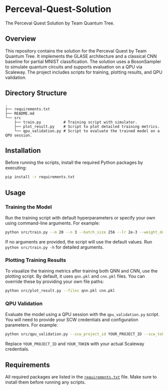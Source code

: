 # Perceval-Quest-Solution

The Perceval Quest Solution by Team Quantum Tree.

## Overview

This repository contains the solution for the Perceval Quest by Team Quantum Tree. It implements the GLASE architecture and a classical CNN baseline for partial MNIST classification. The solution uses a BosonSampler to simulate quantum circuits and supports evaluation on a QPU via Scaleway. The project includes scripts for training, plotting results, and QPU validation.

## Directory Structure

```
.
├── requirements.txt
├── README.md
└── src
    ├── train.py          # Training script with simulator.
    ├── plot_result.py    # Script to plot detailed training metrics.
    └── qpu_validation.py # Script to evaluate the trained model on a QPU session.
```

## Installation

Before running the scripts, install the required Python packages by executing:

```bash
pip install -r requirements.txt
```

## Usage

### Training the Model

Run the training script with default hyperparameters or specify your own using command-line arguments. For example:

```bash
python src/train.py --m 20 --n 3 --batch_size 256 --lr 2e-3 --weight_decay 1e-3 --epochs 50 --label_smoothing 0.1
```

If no arguments are provided, the script will use the default values. Run `python src/train.py -h` for detailed arguments.

### Plotting Training Results

To visualize the training metrics after training both QNN and CNN, use the plotting script. By default, it uses `qnn.pkl` and `cnn.pkl` files. You can override these by providing your own file paths:

```bash
python src/plot_result.py --files qnn.pkl cnn.pkl
```

### QPU Validation

Evaluate the model using a QPU session with the `qpu_validation.py` script. You will need to provide your SCW credentials and configuration parameters. For example:

```bash
python src/qpu_validation.py --scw_project_id YOUR_PROJECT_ID --scw_token YOUR_TOKEN --filename qnn.pkl --platform qpu:ascella --m 12 --n 3 --fraction 0.2 --batch_size 2
```

Replace `YOUR_PROJECT_ID` and `YOUR_TOKEN` with your actual Scaleway credentials.

## Requirements

All required packages are listed in the [`requirements.txt`](requirements.txt) file. Make sure to install them before running any scripts.